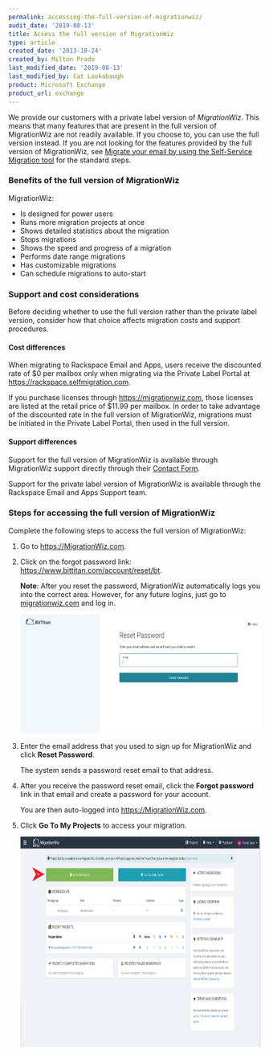 ```yaml
---
permalink: accessing-the-full-version-of-migrationwiz/
audit_date: '2019-08-13'
title: Access the full version of MigrationWiz
type: article
created_date: '2013-10-24'
created_by: Milton Prado
last_modified_date: '2019-08-13'
last_modified_by: Cat Lookabaugh
product: Microsoft Exchange
product_url: exchange
---
```


We provide our customers with a private label version of *MigrationWiz*.
This means that many features that are present in the full version of
MigrationWiz are not readily available. If you choose to, you can use the full
version instead. If you are not looking for the features provided by the
full version of MigrationWiz, see
[Migrate your email by using the Self-Service Migration tool](/how-to/migrate-your-email-by-using-the-self-service-migration-tool)
for the standard steps.

### Benefits of the full version of MigrationWiz

MigrationWiz:

- Is designed for power users
- Runs more migration projects at once
- Shows detailed statistics about the migration
- Stops migrations
- Shows the speed and progress of a migration
- Performs date range migrations
- Has customizable migrations
- Can schedule migrations to auto-start

### Support and cost considerations

Before deciding whether to use the full version rather than the private label
version, consider how that choice affects migration costs and support procedures.

#### Cost differences

When migrating to Rackspace Email and Apps, users receive the discounted rate
of $0 per mailbox only when migrating via the Private Label Portal at
<https://rackspace.selfmigration.com>.

If you purchase licenses through <https://migrationwiz.com>, those licenses
are listed at the retail price of $11.99 per mailbox.  In order to take
advantage of the discounted rate in the full version of MigrationWiz,
migrations must be initiated in the Private Label Portal, then used in the full
version.

#### Support differences

Support for the full version of MigrationWiz is available through MigrationWiz
support directly through their [Contact Form](https://www.migrationwiz.com/Public/ContactUs.aspx).

Support for the private label version of MigrationWiz is available through the
Rackspace Email and Apps Support team.

### Steps for accessing the full version of MigrationWiz

Complete the following steps to access the full version of MigrationWiz:

1. Go to <https://MigrationWiz.com>.

2. Click on the forgot password link:
   <https://www.bittitan.com/account/reset/bt>.

   **Note**:
   After you reset the password, MigrationWiz automatically
   logs you into the correct area. However, for any future logins,
   just go to [migrationwiz.com](https://migrationwiz.com) and log in.

   <img src="FullMigrationWiz1.png" width="552" height="237" />

3. Enter the email address that you used to sign up for MigrationWiz and click
   **Reset Password**.

   The system sends a password reset email to that address.

4. After you receive the password reset email, click the **Forgot
   password** link in that email and create a password for your account.

   You are then auto-logged into <https://MigrationWiz.com>.

5. Click **Go To My Projects** to access your migration.

   <img src="FullMigrationWiz2.png" width="478" height="419" />
